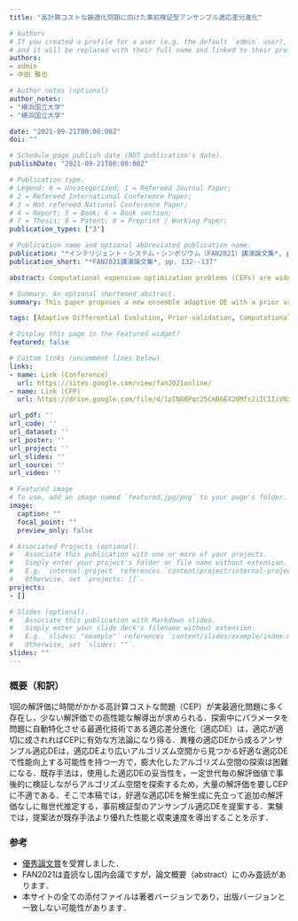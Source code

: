```yaml
---
title: "高計算コストな最適化問題に向けた事前検証型アンサンブル適応差分進化"

# Authors
# If you created a profile for a user (e.g. the default `admin` user), write the username (folder name) here 
# and it will be replaced with their full name and linked to their profile.
authors:
- admin
- 中田 雅也

# Author notes (optional)
author_notes:
- "横浜国立大学"
- "横浜国立大学"

date: "2021-09-21T00:00:00Z"
doi: ""

# Schedule page publish date (NOT publication's date).
publishDate: "2021-09-21T00:00:00Z"

# Publication type.
# Legend: 0 = Uncategorized; 1 = Refereed Journal Paper;
# 2 = Refereed International Conference Paper;
# 3 = Not refereed National Conference Paper;
# 4 = Report; 5 = Book; 6 = Book section;
# 7 = Thesis; 8 = Patent; 9 = Preprint / Working Paper; 
publication_types: ["3"]

# Publication name and optional abbreviated publication name.
publication: "*インテリジェント・システム・シンポジウム（FAN2021）講演論文集*, pp. 132--137"
publication_short: "*FAN2021講演論文集*, pp. 132--137"

abstract: Computational expensive optimization problems (CEPs) are widely seen in real-world applications. In this domain, high-performance solution derivation with as few fitness evaluations (FEs) as possible is required. Adaptive Differential Evolution Algorithms (adaptive DE), optimization techniques that automatically adapt their hyperparameters to the problem during a single run, can be effective methodologies for CEPs if the adaptation is done properly. Ensemble adaptive DEs, which consist of heterogeneous adaptive DEs, have the potential to improve performance with suitable adaptive DEs found in a larger algorithm space than that of a single adaptive DE, but they also make it difficult to find a suitable adaptive DE due to a large algorithm search space. The existing methods verify the validity of the used adaptive DEs in a post-hoc validation manner while utilizing FEs obtained in certain periods of generations to search the algorithm space. Thus they require a large number of FEs and are unsuitable for CEPs. This paper proposes a new ensemble adaptive DE with a prior validation that estimates a suitable adaptive DE every generation without additional FEs before solution generation. Experimental results show that our proposal outperforms existing methods and has a better convergence speed.

# Summary. An optional shortened abstract.
summary: This paper proposes a new ensemble adaptive DE with a prior validation that estimates a suitable adaptive DE every generation without additional FEs before solution generation. Experimental results show that our proposal outperforms existing methods and has a better convergence speed.

tags: [Adaptive Differential Evolution, Prior-validation, Computationally Expensive Optimization, Ensemble Evolutionary Computation]

# Display this page in the Featured widget?
featured: false

# Custom links (uncomment lines below)
links:
- name: Link (Conference)
  url: https://sites.google.com/view/fan2021online/
- name: Link (CFP)
  url: https://drive.google.com/file/d/1pIN88Pqc25CmB6EX20Mfc2iICIIiVNxQ/view

url_pdf: ''
url_code: ''
url_dataset: ''
url_poster: ''
url_project: ''
url_slides: ''
url_source: ''
url_video: ''

# Featured image
# To use, add an image named `featured.jpg/png` to your page's folder. 
image:
  caption: ""
  focal_point: ""
  preview_only: false

# Associated Projects (optional).
#   Associate this publication with one or more of your projects.
#   Simply enter your project's folder or file name without extension.
#   E.g. `internal-project` references `content/project/internal-project/index.md`.
#   Otherwise, set `projects: []`.
projects:
- []

# Slides (optional).
#   Associate this publication with Markdown slides.
#   Simply enter your slide deck's filename without extension.
#   E.g. `slides: "example"` references `content/slides/example/index.md`.
#   Otherwise, set `slides: ""`.
slides: ""
---
```


### 概要（和訳）

1回の解評価に時間がかかる高計算コストな問題（CEP）が実最適化問題に多く存在し，少ない解評価での高性能な解導出が求められる．探索中にパラメータを問題に自動特化させる最適化技術である適応差分進化（適応DE）は，適応が適切に成されればCEPに有効な方法論になり得る．異種の適応DEから成るアンサンブル適応DEは，適応DEより広いアルゴリズム空間から見つかる好適な適応DEで性能向上する可能性を持つ一方で，膨大化したアルゴリズム空間の探索は困難になる．既存手法は，使用した適応DEの妥当性を，一定世代毎の解評価値で事後的に検証しながらアルゴリズム空間を探索するため，大量の解評価を要しCEPに不適である．そこで本稿では，好適な適応DEを解生成に先立って追加の解評価なしに毎世代推定する，事前検証型のアンサンブル適応DEを提案する．実験では，提案法が既存手法より優れた性能と収束速度を導出することを示す．


### 参考

- [優秀論文賞](https://sites.google.com/view/fan2021online/%E8%A1%A8%E5%BD%B0)を受賞しました．
- FAN2021は査読なし国内会議ですが，論文概要（abstract）にのみ査読があります．
- 本サイトの全ての添付ファイルは著者バージョンであり，出版バージョンと一致しない可能性があります．
